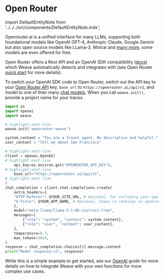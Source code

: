 # Open Router

import DefaultEntityNote from '../../../src/components/DefaultEntityNote.mdx';

Openrouter.ai is a unified interface for many LLMs, supporting both foundational models like OpenAI GPT-4, Anthropic Claude, Google Gemini but also open source models like LLama-3, Mixtral and [many more](https://openrouter.ai/models), some models are even offered for free. 

Open Router offers a Rest API and an OpenAI SDK compatibility ([docs](https://docs.together.ai/docs/openai-api-compatibility)) which Weave automatically detects and integrates with (see Open Router [quick start](https://openrouter.ai/docs/quick-start) for more details).

To switch your OpenAI SDK code to Open Router, switch out the API key to your [Open Router API](https://openrouter.ai/docs/api-keys) key, `base_url` to `https://openrouter.ai/api/v1`, and model to one of their many [chat models](https://openrouter.ai/docs/models). When you call `weave.init()`, provide a project name for your traces. <DefaultEntityNote variant="inline" />

```python
import os
import openai
import weave

# highlight-next-line
weave.init('openrouter-weave')

system_content = "You are a travel agent. Be descriptive and helpful."
user_content = "Tell me about San Francisco"

# highlight-next-line
client = openai.OpenAI(
# highlight-next-line
    api_key=os.environ.get("OPENROUTER_API_KEY"),
# highlight-next-line
    base_url="https://openrouter.ai/api/v1",
# highlight-next-line
)
chat_completion = client.chat.completions.create(
    extra_headers={
    "HTTP-Referer": $YOUR_SITE_URL, # Optional, for including your app on openrouter.ai rankings.
    "X-Title": $YOUR_APP_NAME, # Optional. Shows in rankings on openrouter.ai.
    },
    model="meta-llama/llama-3.1-8b-instruct:free",
    messages=[
        {"role": "system", "content": system_content},
        {"role": "user", "content": user_content},
    ],
    temperature=0.7,
    max_tokens=1024,
)
response = chat_completion.choices[0].message.content
print("Model response:\n", response)
```

While this is a simple example to get started, see our [OpenAI](/guides/integrations/openai#track-your-own-ops) guide for more details on how to integrate Weave with your own functions for more complex use cases.

